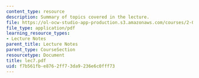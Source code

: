 ```yaml
---
content_type: resource
description: Summary of topics covered in the lecture.
file: https://ol-ocw-studio-app-production.s3.amazonaws.com/courses/2-002-mechanics-and-materials-ii-spring-2004/f7b561fbe8762ff73da9236e6c0fff73_lec7.pdf
file_type: application/pdf
learning_resource_types:
- Lecture Notes
parent_title: Lecture Notes
parent_type: CourseSection
resourcetype: Document
title: lec7.pdf
uid: f7b561fb-e876-2ff7-3da9-236e6c0fff73
---
```

